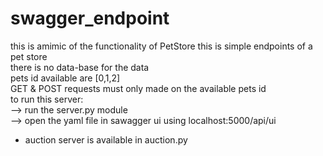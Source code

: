 # swagger_endpoint
this is amimic of the functionality of PetStore
this is simple endpoints of a pet store                  
there is no data-base for the data      
pets id available are [0,1,2]       
GET & POST requests must only made on the available pets id         
to run this server:    
 --> run the server.py module    
 --> open the yaml file in sawagger ui using  localhost:5000/api/ui      
* auction server is available in auction.py
